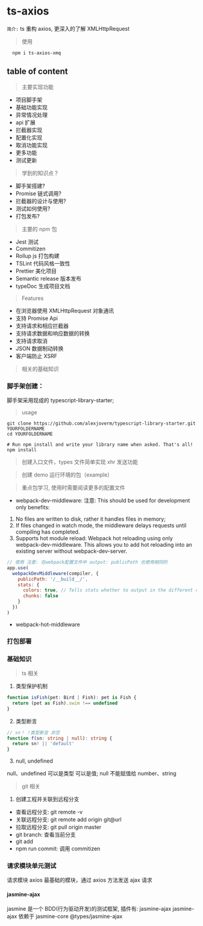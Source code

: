 # ts-axios

`简介:` ts 重构 axios, 更深入的了解 XMLHttpRequest

> 使用

```
  npm i ts-axios-xmq
```

## table of content

> 主要实现功能

- 项目脚手架
- 基础功能实现
- 异常情况处理
- api 扩展
- 拦截器实现
- 配置化实现
- 取消功能实现
- 更多功能
- 测试更新

> 学到的知识点？

- 脚手架搭建?
- Promise 链式调用?
- 拦截器的设计与使用?
- 测试如何使用?
- 打包发布?

> 主要的 npm 包

- Jest 测试
- Commitizen
- Rollup js 打包构建
- TSLint 代码风格一致性
- Prettier 美化项目
- Semantic release 版本发布
- typeDoc 生成项目文档

> Features

- 在浏览器使用 XMLHttpRequest 对象通讯
- 支持 Promise Api
- 支持请求和相应拦截器
- 支持请求数据和响应数据的转换
- 支持请求取消
- JSON 数据制动转换
- 客户端防止 XSRF

> 相关的基础知识

### 脚手架创建：

脚手架采用现成的 typescript-library-starter;

> usage

```
git clone https://github.com/alexjoverm/typescript-library-starter.git YOURFOLDERNAME
cd YOURFOLDERNAME

# Run npm install and write your library name when asked. That's all!
npm install
```

> 创建入口文件，types 文件简单实现 xhr 发送功能

> 创建 demo 运行环境的包（example）

> 重点包学习, 使用时需要阅读更多的配置文件

- webpack-dev-middleware:
  注意: This should be used for development only
  benefits:

1. No files are written to disk, rather it handles files in memory;
2. If files changed in watch mode, the middleware delays requests until compiling has completed.
3. Supports hot module reload:
   Webpack hot reloading using only webpack-dev-middleware. This allows you to add hot reloading into an existing server without webpack-dev-server.

```js
// 使用 注意: 在webpack配置文件中 output: publicPath 也使用相同的
app.use(
  webpackDevMiddleware(compiler, {
    publicPath: '/__build__/',
    stats: {
      colors: true, // Tells stats whether to output in the different colors.
      chunks: false
    }
  })
)
```

- webpack-hot-middleware

### 打包部署

### 基础知识

> ts 相关

1. 类型保护机制

```ts
function isFish(pet: Bird | Fish): pet is Fish {
  return (pet as Fish).swim !== undefined
}
```

2. 类型断言

```ts
// sn！ !类型断言 非空
function f(sn: string | null): string {
  return sn! || 'default'
}
```

3. null, undefined

null、undefined 可以是类型 可以是值; null 不能赋值给 number、string

> git 相关

1. 创建工程并关联到远程分支

- 查看远程分支: git remote -v
- 关联远程分支: git remote add origin git@url
- 拉取远程分支: git pull origin master
- git branch: 查看当前分支
- git add
- npm run commit: 调用 commitizen

### 请求模块单元测试

请求模块 axios 最基础的模块，通过 axios 方法发送 ajax 请求

#### jasmine-ajax

jasmine 是一个 BDD(行为驱动开发)的测试框架, 插件有: jasmine-ajax jasmine-ajax 依赖于 jasmine-core @types/jasmine-ajax
